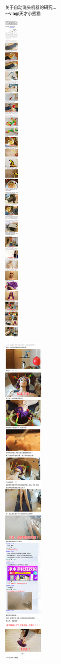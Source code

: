 关于自动洗头机器的研究...   
--via@天才小熊猫


![819a16b5f63b4052acd1fb80ffd31110.jpg](https://raw.githubusercontent.com/wxlzmt/cdn1/master/ext/qw/groups/30005/819a16b5f63b4052acd1fb80ffd31110.jpg)

![780d8d6b63c441aeb9ea10550f81b4ba.gif](https://raw.githubusercontent.com/wxlzmt/cdn1/master/ext/qw/groups/30005/780d8d6b63c441aeb9ea10550f81b4ba.gif)
